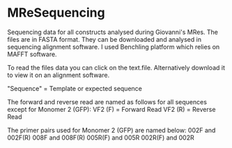 # MReSequencing
Sequencing data for all constructs analysed during Giovanni's MRes. 
The files are in FASTA format. They can be downloaded and analysed in sequencing alignment software. I used Benchling platform which relies on MAFFT software.

To read the files data you can click on the text.file. Alternatively download it to view it on an alignment software.

"Sequence" = Template or expected sequence

The forward and reverse read are named as follows for all sequences except for Monomer 2 (GFP):
VF2 (F) = Forward Read
VF2 (R) = Reverse Read

The primer pairs used for Monomer 2 (GFP) are named below:
002F and 002F(R)
008F and 008F(R)
005R(F) and 005R
002R(F) and 002R
